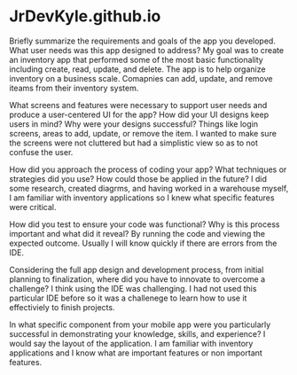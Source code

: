 # JrDevKyle.github.io

Briefly summarize the requirements and goals of the app you developed. What user needs was this app designed to address?
My goal was to create an inventory app that performed some of the most basic functionality including create, read, update, and delete.
The app is to help organize inventory on a business scale. Comapnies can add, update, and remove iteams from their inventory system.


What screens and features were necessary to support user needs and produce a user-centered UI for the app? How did your UI designs keep users in mind? Why were your designs successful?
Things like login screens, areas to add, update, or remove the item. I wanted to make sure the screens were not cluttered but had a simplistic view so as to not confuse the user.

How did you approach the process of coding your app? What techniques or strategies did you use? How could those be applied in the future?
I did some research, created diagrms, and having worked in a warehouse myself, I am familiar with inventory applications so I knew what specific features were critical. 

How did you test to ensure your code was functional? Why is this process important and what did it reveal?
By running the code and viewing the expected outcome. Usually I will know quickly if there are errors from the IDE.

Considering the full app design and development process, from initial planning to finalization, where did you have to innovate to overcome a challenge?
I think using the IDE was challenging. I had not used this particular IDE before so it was a challenege to learn how to use it effectiviely to finish projects.

In what specific component from your mobile app were you particularly successful in demonstrating your knowledge, skills, and experience?
I would say the layout of the application. I am familiar with inventory applications and I know what are important features or non important features.
